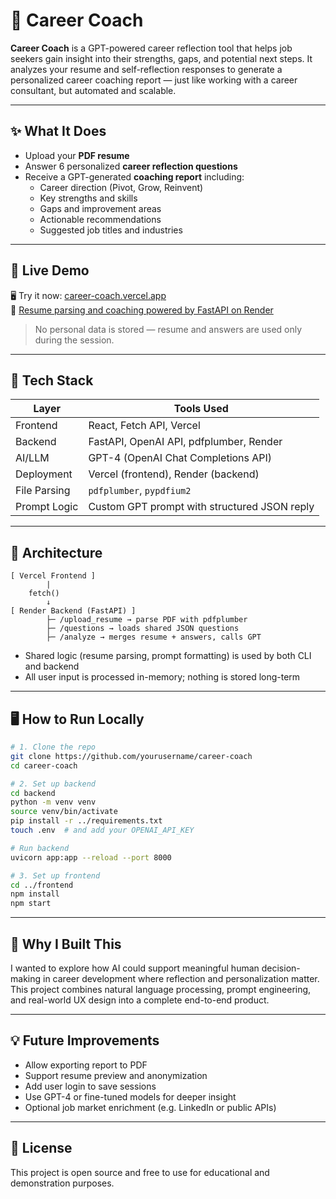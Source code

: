 # 🧠 Career Coach

**Career Coach** is a GPT-powered career reflection tool that helps job seekers gain insight into their strengths, gaps, and potential next steps. It analyzes your resume and self-reflection responses to generate a personalized career coaching report — just like working with a career consultant, but automated and scalable.

---

## ✨ What It Does

- Upload your **PDF resume**
- Answer 6 personalized **career reflection questions**
- Receive a GPT-generated **coaching report** including:
  - Career direction (Pivot, Grow, Reinvent)
  - Key strengths and skills
  - Gaps and improvement areas
  - Actionable recommendations
  - Suggested job titles and industries

---

## 🚀 Live Demo

🖥️ Try it now: [career-coach.vercel.app](https://career-coach-alpha.vercel.app)  
📄 [Resume parsing and coaching powered by FastAPI on Render](https://career-coach-backend.onrender.com/health)

> No personal data is stored — resume and answers are used only during the session.

---

## 🧰 Tech Stack

| Layer       | Tools Used                                 |
|-------------|---------------------------------------------|
| Frontend    | React, Fetch API, Vercel                   |
| Backend     | FastAPI, OpenAI API, pdfplumber, Render    |
| AI/LLM      | GPT-4 (OpenAI Chat Completions API)      |
| Deployment  | Vercel (frontend), Render (backend)        |
| File Parsing| `pdfplumber`, `pypdfium2`                  |
| Prompt Logic| Custom GPT prompt with structured JSON reply |

---

## 🧱 Architecture

```
[ Vercel Frontend ]
        |
    fetch()
        ↓
[ Render Backend (FastAPI) ]
        ├─ /upload_resume → parse PDF with pdfplumber
        ├─ /questions → loads shared JSON questions
        ├─ /analyze → merges resume + answers, calls GPT
```

- Shared logic (resume parsing, prompt formatting) is used by both CLI and backend
- All user input is processed in-memory; nothing is stored long-term

---

## 🖥️ How to Run Locally

```bash
# 1. Clone the repo
git clone https://github.com/yourusername/career-coach
cd career-coach

# 2. Set up backend
cd backend
python -m venv venv
source venv/bin/activate
pip install -r ../requirements.txt
touch .env  # and add your OPENAI_API_KEY

# Run backend
uvicorn app:app --reload --port 8000

# 3. Set up frontend
cd ../frontend
npm install
npm start
```

---

## 🎯 Why I Built This

I wanted to explore how AI could support meaningful human decision-making in career development where reflection and personalization matter. This project combines natural language processing, prompt engineering, and real-world UX design into a complete end-to-end product.

---

## 💡 Future Improvements

- Allow exporting report to PDF
- Support resume preview and anonymization
- Add user login to save sessions
- Use GPT-4 or fine-tuned models for deeper insight
- Optional job market enrichment (e.g. LinkedIn or public APIs)

---

## 📄 License

This project is open source and free to use for educational and demonstration purposes.